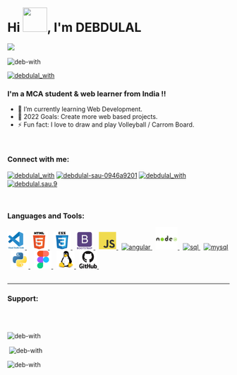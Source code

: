 
<h1 align="left">Hi <img src="https://github.com/mitul3737/mitul3737/blob/main/Wave.gif" height="55px" width="55px">, I'm DEBDULAL</h1>

<p align="left"> <a href="https://github.com/deb-with"><img src="https://github-profile-trophy.vercel.app/?username=deb-with&theme=buddhism"/></a> </p>
<p align="left"> <img src="https://komarev.com/ghpvc/?username=deb-with&label=Profile%20views&color=0e75b6&style=flat" alt="deb-with" /> </p>
<p align="left"> <a href="https://twitter.com/debdulal_with" target="blank"><img src="https://img.shields.io/twitter/follow/debdulal_with?logo=twitter&style=for-the-badge" alt="debdulal_with" /></a> </p>

<h3 align="left">I'm a MCA student & web learner from India !!</h3>


- 🌱 I’m currently learning Web Development.
- 🥅 2022 Goals: Create more web based projects.
- ⚡ Fun fact: I love to draw and play Volleyball / Carrom Board.
<br>
<h3 align="left">Connect with me:</h3>
<p align="left">
<a href="https://twitter.com/debdulal_with" target="blank"><img align="center" src="https://raw.githubusercontent.com/rahuldkjain/github-profile-readme-generator/master/src/images/icons/Social/twitter.svg" alt="debdulal_with" height="30" width="40" /></a>
<a href="https://linkedin.com/in/debdulal-sau-0946a9201" target="blank"><img align="center" src="https://raw.githubusercontent.com/rahuldkjain/github-profile-readme-generator/master/src/images/icons/Social/linked-in-alt.svg" alt="debdulal-sau-0946a9201" height="30" width="40" /></a>
<a href="https://instagram.com/debdulal_with" target="blank"><img align="center" src="https://raw.githubusercontent.com/rahuldkjain/github-profile-readme-generator/master/src/images/icons/Social/instagram.svg" alt="debdulal_with" height="30" width="40" /></a>
<a href="https://www.facebook.com/debdulal.sau.9" target="blank"><img align="center" src="https://raw.githubusercontent.com/rahuldkjain/github-profile-readme-generator/master/src/images/icons/Social/facebook.svg" alt="debdulal.sau.9" height="30" width="40" /></a>
</p>

<br/>
<h3 align="left">Languages and Tools:</h3>
<a href="https://code.visualstudio.com/" target="_blank"> <img src="https://raw.githubusercontent.com/devicons/devicon/master/icons/vscode/vscode-original-wordmark.svg" alt="vscode" width="40" height="40"/> </a>&nbsp;
<a href="https://www.w3schools.com/html/default.asp" target="_blank"> <img src="https://raw.githubusercontent.com/devicons/devicon/master/icons/html5/html5-original-wordmark.svg" alt="html5" width="40" height="40"/> </a>&nbsp;
<a href="https://www.w3schools.com/css/" target="_blank"> <img src="https://raw.githubusercontent.com/devicons/devicon/master/icons/css3/css3-original-wordmark.svg" alt="css3" width="40" height="40"/> </a>&nbsp;
<a href="https://getbootstrap.com/docs/5.1/getting-started/introduction/" target="_blank"> <img src="https://raw.githubusercontent.com/devicons/devicon/master/icons/bootstrap/bootstrap-plain-wordmark.svg" alt="bootstrap" width="40" height="40"/> </a>&nbsp;
<a href="https://developer.mozilla.org/en-US/docs/Web/JavaScript" target="_blank"> <img src="https://raw.githubusercontent.com/devicons/devicon/master/icons/javascript/javascript-original.svg" alt="javascript" width="40" height="40"/> </a>&nbsp;
<a href="https://angular.io/docs" target="_blank"> <img src="http://s3.amazonaws.com/cloudmanic.com/blog/angularjs.jpg" alt="angular" width="40" height="40"/> </a>&nbsp;
<a href="https://www.w3schools.com/nodejs/default.asp" target="_blank"> <img src="https://raw.githubusercontent.com/devicons/devicon/master/icons/nodejs/nodejs-original-wordmark.svg" alt="nodejs" width="50" height="50"/> </a>&nbsp;
<a href="https://www.w3schools.com/sql/default.asp" target="_blank"> <img src="https://www.freeiconspng.com/uploads/sql-server-icon-png-29.png" alt="sql" width="40" height="40"/> </a>&nbsp;
<a href="https://www.w3schools.com/mysql/default.asp" target="_blank"> <img src="http://pngimg.com/uploads/mysql/mysql_PNG23.png" alt="mysql" width="40" height="40"/> </a>&nbsp;
<a href="https://www.python.org" target="_blank"> <img src="https://raw.githubusercontent.com/devicons/devicon/master/icons/python/python-original.svg" alt="python" width="40" height="40"/> </a>&nbsp;
<a href="https://www.figma.com/" target="_blank"> <img src="https://raw.githubusercontent.com/devicons/devicon/master/icons/figma/figma-original.svg" alt="figma" width="40" height="40"/> </a>&nbsp;
<a href="https://www.linux.org/" target="_blank"> <img src="https://raw.githubusercontent.com/devicons/devicon/master/icons/linux/linux-original.svg" alt="linux" width="40" height="40"/> </a>&nbsp;
<a href="https://github.com/deb-with" target="_blank"> <img src="https://raw.githubusercontent.com/devicons/devicon/master/icons/github/github-original-wordmark.svg" alt="github" width="40" height="40"/> </a>&nbsp;


<br />
<br />

---

<h3 align="left">Support:</h3>
<br><br>
<p><img align="center" src="https://github-readme-stats.vercel.app/api/top-langs?username=deb-with&show_icons=true&locale=en&layout=compact" alt="deb-with" /></p>

<p>&nbsp;<img align="center" src="https://github-readme-stats.vercel.app/api?username=deb-with&show_icons=true&locale=en" alt="deb-with" /></p>

<p><img align="center" src="https://github-readme-streak-stats.herokuapp.com/?user=deb-with&" alt="deb-with" /></p>

